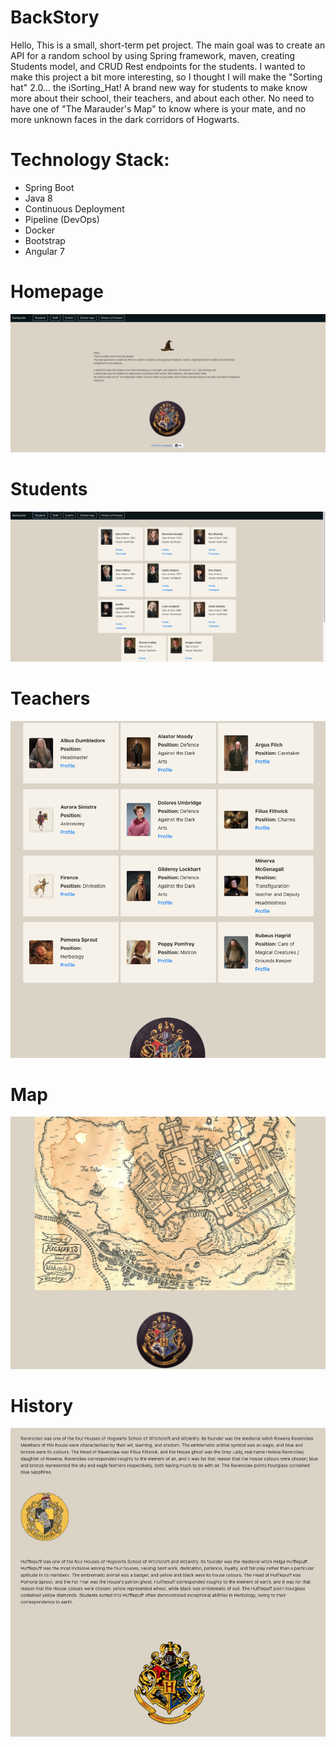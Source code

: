 # BackStory
Hello, 
This is a small, short-term pet project. 
The main goal was to create an API for a random school by using Spring framework, maven, creating Students model, and CRUD Rest endpoints for the students.
I wanted to make this project a bit more interesting, so I thought I will make the "Sorting hat" 2.0... the iSorting_Hat! 
A brand new way for students to make know more about their school, their teachers, and about each other. 
No need to have one of "The Marauder's Map" to know where is your mate, and no more unknown faces in the dark corridors of Hogwarts.

# Technology Stack:
- Spring Boot
- Java 8
- Continuous Deployment 
- Pipeline (DevOps)
- Docker
- Bootstrap
- Angular 7 

# Homepage
![alt text](img/home_page.png)   
# Students
![alt text](img/students.png)
# Teachers 
![alt text](img/teachers.png)   
# Map
![alt text](img/map.png)
# History
![alt text](img/house_story.png)   

